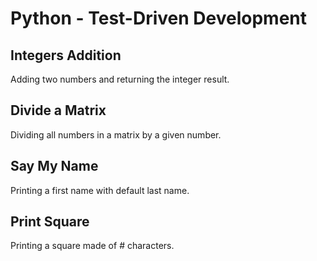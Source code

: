 # Python - Test-Driven Development

## Integers Addition
Adding two numbers and returning the integer result.

## Divide a Matrix
Dividing all numbers in a matrix by a given number.

## Say My Name
Printing a first name with default last name.

## Print Square
Printing a square made of # characters.
